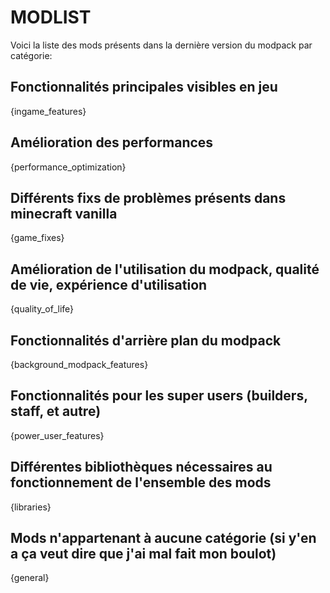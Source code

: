 # MODLIST

Voici la liste des mods présents dans la dernière version du modpack par catégorie:

## Fonctionnalités principales visibles en jeu

{ingame_features}

## Amélioration des performances

{performance_optimization}

## Différents fixs de problèmes présents dans minecraft vanilla

{game_fixes}

## Amélioration de l'utilisation du modpack, qualité de vie, expérience d'utilisation

{quality_of_life}

## Fonctionnalités d'arrière plan du modpack

{background_modpack_features}

## Fonctionnalités pour les super users (builders, staff, et autre)

{power_user_features}

## Différentes bibliothèques nécessaires au fonctionnement de l'ensemble des mods

{libraries}

## Mods n'appartenant à aucune catégorie (si y'en a ça veut dire que j'ai mal fait mon boulot)

{general}